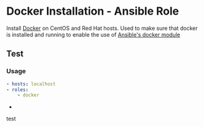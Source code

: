 # Docker Installation - Ansible Role
Install [Docker](http://docker.com) on CentOS and Red Hat hosts. Used to make sure that docker is installed
and running to enable the use of [Ansible's docker module](http://docs.ansible.com/docker_module.html)

## Test

### Usage

```yaml
- hosts: localhost
- roles:
    - docker
```
- 
test
